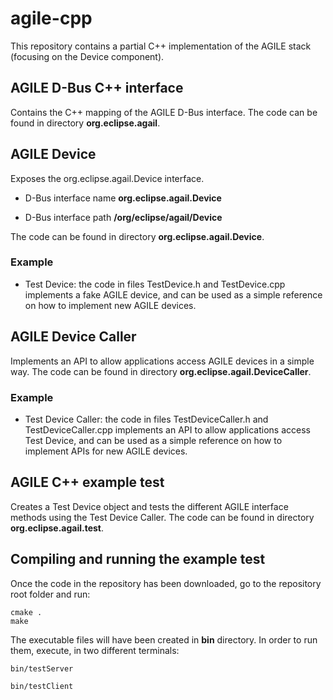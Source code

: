 # agile-cpp

This repository contains a partial C++ implementation of the AGILE stack (focusing on the Device component).

## AGILE D-Bus C++ interface

Contains the C++ mapping of the AGILE D-Bus interface. The code can be found in directory **org.eclipse.agail**.

## AGILE Device

Exposes the org.eclipse.agail.Device interface.

* D-Bus interface name **org.eclipse.agail.Device**

* D-Bus interface path **/org/eclipse/agail/Device**

The code can be found in directory **org.eclipse.agail.Device**.

### Example

* Test Device: the code in files TestDevice.h and TestDevice.cpp implements a fake AGILE device, and can be used as a simple reference on how to implement new AGILE devices.

## AGILE Device Caller

Implements an API to allow applications access AGILE devices in a simple way. The code can be found in directory **org.eclipse.agail.DeviceCaller**.

### Example

* Test Device Caller: the code in files TestDeviceCaller.h and TestDeviceCaller.cpp implements an API to allow applications access Test Device, and can be used as a simple reference on how to implement APIs for new AGILE devices.

## AGILE C++ example test

Creates a Test Device object and tests the different AGILE interface methods using the Test Device Caller. The code can be found in directory **org.eclipse.agail.test**.

## Compiling and running the example test

Once the code in the repository has been downloaded, go to the repository root folder and run:

```
cmake .
make
```

The executable files will have been created in **bin** directory. In order to run them, execute, in two different terminals:

```
bin/testServer
```

```
bin/testClient
```
